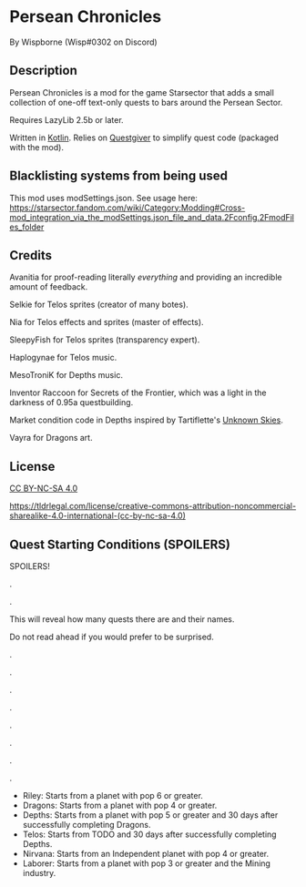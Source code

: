 # Persean Chronicles

By Wispborne (Wisp#0302 on Discord)

## Description

Persean Chronicles is a mod for the game Starsector that adds a small collection of one-off text-only quests to bars around the Persean Sector.

Requires LazyLib 2.5b or later.

Written in [Kotlin](https://kotlinlang.org/docs/reference/faq.html). Relies on [Questgiver](https://github.com/davidwhitman/questgiver) to simplify
quest code (packaged with the mod).

## Blacklisting systems from being used

This mod uses modSettings.json. See usage
here: <https://starsector.fandom.com/wiki/Category:Modding#Cross-mod_integration_via_the_modSettings.json_file_and_data.2Fconfig.2FmodFiles_folder>

## Credits

Avanitia for proof-reading literally _everything_ and providing an incredible amount of feedback.

Selkie for Telos sprites (creator of many botes).

Nia for Telos effects and sprites (master of effects).

SleepyFish for Telos sprites (transparency expert).

Haplogynae for Telos music.

MesoTroniK for Depths music.

Inventor Raccoon for Secrets of the Frontier, which was a light in the darkness of 0.95a questbuilding.

Market condition code in Depths inspired by Tartiflette's [Unknown Skies](https://fractalsoftworks.com/forum/index.php?topic=12041.0).

Vayra for Dragons art.

## License

[CC BY-NC-SA 4.0](https://creativecommons.org/licenses/by-nc-sa/4.0/)

https://tldrlegal.com/license/creative-commons-attribution-noncommercial-sharealike-4.0-international-(cc-by-nc-sa-4.0)

## Quest Starting Conditions (SPOILERS)

SPOILERS!

.

.

This will reveal how many quests there are and their names.

Do not read ahead if you would prefer to be surprised.

.

.

.

.

.

.

.

.

- Riley: Starts from a planet with pop 6 or greater.
- Dragons: Starts from a planet with pop 4 or greater.
- Depths: Starts from a planet with pop 5 or greater and 30 days after successfully completing Dragons.
- Telos: Starts from TODO and 30 days after successfully completing Depths.
- Nirvana: Starts from an Independent planet with pop 4 or greater.
- Laborer: Starts from a planet with pop 3 or greater and the Mining industry.